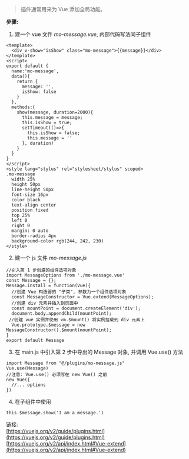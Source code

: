 >插件通常用来为 Vue 添加全局功能。

**步骤:**  

1. 建一个 vue 文件 *mo-message.vue*, 内部代码写法同子组件   
```
<template>
  <div v-show="isShow" class="mo-message">{{message}}</div>
</template>
<script>
export default {
  name:'mo-message',  
  data(){
    return {
      message: '',
      isShow: false
    }
  },  
  methods:{
    show(message, duration=2000){
      this.message = message;
      this.isShow = true;      
      setTimeout(()=>{        
        this.isShow = false;
        this.message = ''
      }, duration)
    }
  }  
}
</script>
<style lang="stylus" rel="stylesheet/stylus" scoped>
.mo-message
  width 25%
  height 50px
  line-height 50px 
  font-size 16px
  color black
  text-align center
  position fixed
  top 25%
  left 0
  right 0  
  margin: 0 auto
  border-radius 4px
  background-color rgb(244, 242, 230)
</style>
```  

2. 建一个 js 文件 *mo-message.js*
```
//引入第 1 步创建的组件选项对象
import MessageOptions from './mo-message.vue'
const Message = {};
Message.install = function(Vue){
  //创建 Vue 构造器的 "子类", 参数为一个组件选项对象
  const MessageConstructor = Vue.extend(MessageOptions);
  //创建 div 元素并插入到页面中
  const mountPoint = document.createElement('div');
  document.body.appendChild(mountPoint); 
 //创建 vue 实例并使用 vm.$mount() 将实例挂载到 div 元素上
  Vue.prototype.$message = new MessageConstructor().$mount(mountPoint);  
}
export default Message
```

3. 在 main.js 中引入第 2 步中导出的 Message 对象, 并调用 Vue.use() 方法  
```
import Message from "@/plugins/mo-message.js"
Vue.use(Message)
//注意: Vue.use() 必须写在 new Vue() 之前
new Vue({
  //... options
})
```
4. 在子组件中使用
```
this.$message.show('I am a message.')
```

链接:  
[https://vuejs.org/v2/guide/plugins.html](https://vuejs.org/v2/guide/plugins.html)  
[https://vuejs.org/v2/api/index.html#Vue-extend](https://vuejs.org/v2/api/index.html#Vue-extend)



